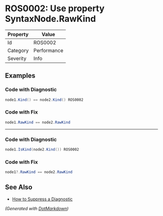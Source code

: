 # ROS0002: Use property SyntaxNode\.RawKind

| Property | Value       |
| -------- | ----------- |
| Id       | ROS0002     |
| Category | Performance |
| Severity | Info        |

## Examples

### Code with Diagnostic

```csharp
node1.Kind() == node2.Kind() ROS0002
```

### Code with Fix

```csharp
node1.RawKind == node2.RawKind
```

- - -

### Code with Diagnostic

```csharp
node1.IsKind(node2.Kind()) ROS0002
```

### Code with Fix

```csharp
node1?.RawKind == node2.RawKind
```

## See Also

* [How to Suppress a Diagnostic](../HowToConfigureAnalyzers.md#how-to-suppress-a-diagnostic)


*\(Generated with [DotMarkdown](http://github.com/JosefPihrt/DotMarkdown)\)*